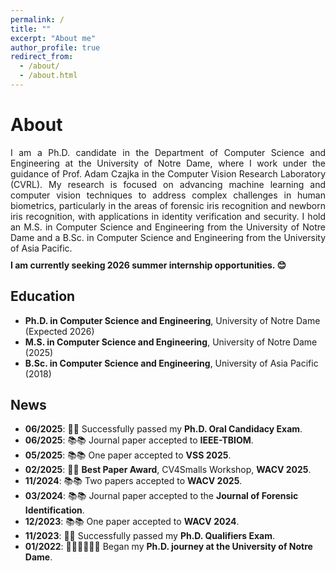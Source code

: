 ```yaml
---
permalink: /
title: ""
excerpt: "About me"
author_profile: true
redirect_from: 
  - /about/
  - /about.html
---
```


About
======

<div style="text-align: justify;">
I am a Ph.D. candidate in the Department of Computer Science and Engineering at the University of Notre Dame, where I work under the guidance of Prof. Adam Czajka in the Computer Vision Research Laboratory (CVRL). My research is focused on advancing machine learning and computer vision techniques to address complex challenges in human biometrics, particularly in the areas of forensic iris recognition and newborn iris recognition, with applications in identity verification and security. I hold an M.S. in Computer Science and Engineering from the University of Notre Dame and a B.Sc. in Computer Science and Engineering from the University of Asia Pacific. 
</div>

<div style="margin-top: 10px; text-align: justify; font-weight: bold;">
I am currently seeking 2026 summer internship opportunities. 😊
</div>

Education
------

- **Ph.D. in Computer Science and Engineering**, University of Notre Dame (Expected 2026)
- **M.S. in Computer Science and Engineering**, University of Notre Dame (2025)
- **B.Sc. in Computer Science and Engineering**, University of Asia Pacific (2018)

News
------
- **06/2025**: 🎉🎉 Successfully passed my **Ph.D. Oral Candidacy Exam**.
- **06/2025**: 📚📚 Journal paper accepted to **IEEE-TBIOM**.
- **05/2025**: 📚📚 One paper accepted to **VSS 2025**.
- **02/2025**: 🎉🎉 **Best Paper Award**, CV4Smalls Workshop, **WACV 2025**.
- **11/2024**: 📚📚 Two papers accepted to **WACV 2025**.
- **03/2024**: 📚📚 Journal paper accepted to the **Journal of Forensic Identification**.
- **12/2023**: 📚📚 One paper accepted to **WACV 2024**.
- **11/2023**: 🎉🎉 Successfully passed my **Ph.D. Qualifiers Exam**.
- **01/2022**: 🧑🏻‍🏫🧑🏻‍🏫 Began my **Ph.D. journey at the University of Notre Dame**.
